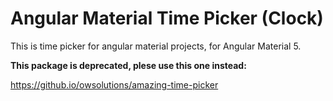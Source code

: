 # Angular Material Time Picker (Clock)
This is time picker for angular material projects, for Angular Material 5.

**This package is deprecated, plese use this one instead:**

https://github.io/owsolutions/amazing-time-picker